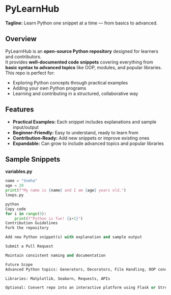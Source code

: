 # PyLearnHub

**Tagline:** Learn Python one snippet at a time — from basics to advanced.

## Overview
PyLearnHub is an **open-source Python repository** designed for learners and contributors.  
It provides **well-documented code snippets** covering everything from **basic syntax to advanced topics** like OOP, modules, and popular libraries.  
This repo is perfect for:
- Exploring Python concepts through practical examples  
- Adding your own Python programs  
- Learning and contributing in a structured, collaborative way  

## Features
- **Practical Examples:** Each snippet includes explanations and sample input/output  
- **Beginner-Friendly:** Easy to understand, ready to learn from  
- **Contribution-Ready:** Add new snippets or improve existing ones  
- **Expandable:** Can grow to include advanced topics and popular libraries  

## Sample Snippets

**variables.py**
```python
name = "Sneha"
age = 20
print(f"My name is {name} and I am {age} years old.")
loops.py

python
Copy code
for i in range(5):
    print(f"Python is fun! {i+1}")
Contribution Guidelines
Fork the repository

Add new Python snippet(s) with explanation and sample output

Submit a Pull Request

Maintain consistent naming and documentation

Future Scope
Advanced Python topics: Generators, Decorators, File Handling, OOP concepts

Libraries: Matplotlib, Seaborn, Requests, APIs

Optional: Convert repo into an interactive platform using Flask or Streamlit
 
